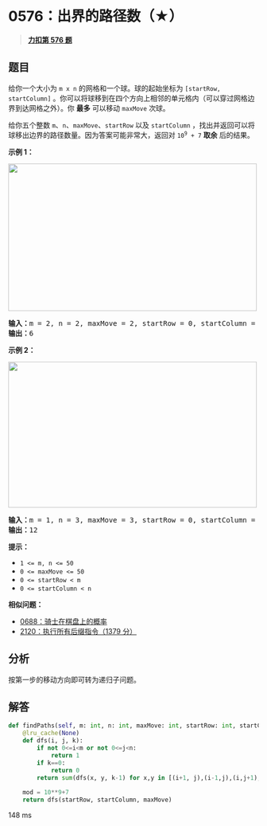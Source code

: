 # 0576：出界的路径数（★）


> <u>**[力扣第 576 题](https://leetcode.cn/problems/out-of-boundary-paths/)**</u>

## 题目

<p>给你一个大小为 <code>m x n</code> 的网格和一个球。球的起始坐标为 <code>[startRow, startColumn]</code> 。你可以将球移到在四个方向上相邻的单元格内（可以穿过网格边界到达网格之外）。你 <strong>最多</strong> 可以移动 <code>maxMove</code> 次球。</p>

<p>给你五个整数 <code>m</code>、<code>n</code>、<code>maxMove</code>、<code>startRow</code> 以及 <code>startColumn</code> ，找出并返回可以将球移出边界的路径数量。因为答案可能非常大，返回对 <code>10<sup>9</sup> + 7</code> <strong>取余</strong> 后的结果。</p>



<p><strong>示例 1：</strong></p>
<img alt="" src="https://assets.leetcode.com/uploads/2021/04/28/out_of_boundary_paths_1.png" style="width: 500px; height: 296px;" />
<pre>
<strong>输入：</strong>m = 2, n = 2, maxMove = 2, startRow = 0, startColumn = 0
<strong>输出：</strong>6
</pre>

<p><strong>示例 2：</strong></p>
<img alt="" src="https://assets.leetcode.com/uploads/2021/04/28/out_of_boundary_paths_2.png" style="width: 500px; height: 293px;" />
<pre>
<strong>输入：</strong>m = 1, n = 3, maxMove = 3, startRow = 0, startColumn = 1
<strong>输出：</strong>12
</pre>



<p><strong>提示：</strong></p>

<ul>
<li><code>1 &lt;= m, n &lt;= 50</code></li>
<li><code>0 &lt;= maxMove &lt;= 50</code></li>
<li><code>0 &lt;= startRow &lt; m</code></li>
<li><code>0 &lt;= startColumn &lt; n</code></li>
</ul>


**相似问题：**
- [0688：骑士在棋盘上的概率](/leetcode/0688)
- [2120：执行所有后缀指令（1379 分）](/leetcode/2120)


## 分析

按第一步的移动方向即可转为递归子问题。

## 解答

```python
def findPaths(self, m: int, n: int, maxMove: int, startRow: int, startColumn: int) -> int:
    @lru_cache(None)
    def dfs(i, j, k):
        if not 0<=i<m or not 0<=j<n:
            return 1
        if k==0:
            return 0
        return sum(dfs(x, y, k-1) for x,y in [(i+1, j),(i-1,j),(i,j+1),(i,j-1)])%mod
    
    mod = 10**9+7
    return dfs(startRow, startColumn, maxMove)
```
148 ms

